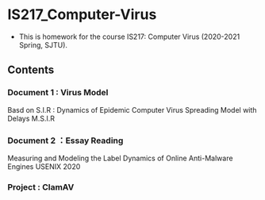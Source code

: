 # IS217_Computer-Virus
* This is homework for the course IS217: Computer Virus (2020-2021 Spring, SJTU).

## Contents
### Document 1 : Virus Model
  Basd on S.I.R : Dynamics of Epidemic Computer Virus Spreading Model with Delays
  M.S.I.R

### Document 2 ：Essay Reading
  Measuring and Modeling the Label Dynamics of Online Anti-Malware Engines
  USENIX 2020

### Project : ClamAV
